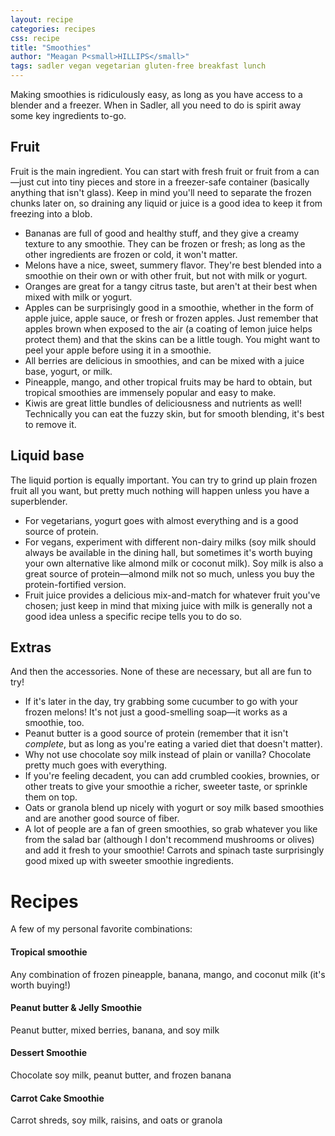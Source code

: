 ```yaml
---
layout: recipe
categories: recipes
css: recipe
title: "Smoothies"
author: "Meagan P<small>HILLIPS</small>"
tags: sadler vegan vegetarian gluten-free breakfast lunch
---
```


Making smoothies is ridiculously easy, as long as you have access to a blender and a freezer. When in Sadler, all you need to do is spirit away some key ingredients to-go.

## Fruit

Fruit is the main ingredient. You can start with fresh fruit or fruit from a can&mdash;just cut into tiny pieces and store in a freezer-safe container (basically anything that isn't glass). Keep in mind you'll need to separate the frozen chunks later on, so draining any liquid or juice is a good idea to keep it from freezing into a blob.

  - Bananas are full of good and healthy stuff, and they give a creamy texture to any smoothie. They can be frozen or fresh; as long as the other ingredients are frozen or cold, it won't matter.
  - Melons have a nice, sweet, summery flavor. They're best blended into a smoothie on their own or with other fruit, but not with milk or yogurt.
  - Oranges are great for a tangy citrus taste, but aren't at their best when mixed with milk or yogurt.
  - Apples can be surprisingly good in a smoothie, whether in the form of apple juice, apple sauce, or fresh or frozen apples. Just remember that apples brown when exposed to the air (a coating of lemon juice helps protect them) and that the skins can be a little tough. You might want to peel your apple before using it in a smoothie.
  - All berries are delicious in smoothies, and can be mixed with a juice base, yogurt, or milk.
  - Pineapple, mango, and other tropical fruits may be hard to obtain, but tropical smoothies are immensely popular and easy to make.
  - Kiwis are great little bundles of deliciousness and nutrients as well! Technically you can eat the fuzzy skin, but for smooth blending, it's best to remove it.

## Liquid base

The liquid portion is equally important. You can try to grind up plain frozen fruit all you want, but pretty much nothing will happen unless you have a superblender.

  - For vegetarians, yogurt goes with almost everything and is a good source of protein.
  - For vegans, experiment with different non-dairy milks (soy milk should always be available in the dining hall, but sometimes it's worth buying your own alternative like almond milk or coconut milk). Soy milk is also a great source of protein&mdash;almond milk not so much, unless you buy the protein-fortified version.
  - Fruit juice provides a delicious mix-and-match for whatever fruit you've chosen; just keep in mind that mixing juice with milk is generally not a good idea unless a specific recipe tells you to do so.

## Extras

And then the accessories. None of these are necessary, but all are fun to try!

  - If it's later in the day, try grabbing some cucumber to go with your frozen melons! It's not just a good-smelling soap&mdash;it works as a smoothie, too.
  - Peanut butter is a good source of protein (remember that it isn't _complete_, but as long as you're eating a varied diet that doesn't matter).
  - Why not use chocolate soy milk instead of plain or vanilla? Chocolate pretty much goes with everything.
  - If you're feeling decadent, you can add crumbled cookies, brownies, or other treats to give your smoothie a richer, sweeter taste, or sprinkle them on top.
  - Oats or granola blend up nicely with yogurt or soy milk based smoothies and are another good source of fiber.
  - A lot of people are a fan of green smoothies, so grab whatever you like from the salad bar (although I don't recommend mushrooms or olives) and add it fresh to your smoothie! Carrots and spinach taste surprisingly good mixed up with sweeter smoothie ingredients.

# Recipes

A few of my personal favorite combinations:

#### Tropical smoothie
Any combination of frozen pineapple, banana, mango, and coconut milk (it's worth buying!)

#### Peanut butter &amp; Jelly Smoothie
Peanut butter, mixed berries, banana, and soy milk

#### Dessert Smoothie
Chocolate soy milk, peanut butter, and frozen banana

#### Carrot Cake Smoothie
Carrot shreds, soy milk, raisins, and oats or granola
